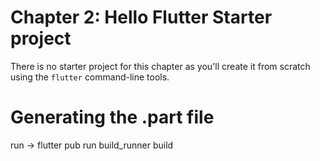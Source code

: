 # Chapter 2: Hello Flutter Starter project

There is no starter project for this chapter as you'll create it from scratch using the `flutter` command-line tools. 

# Generating the .part file
run -> flutter pub run build_runner build
